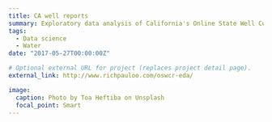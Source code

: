 ```yaml
---
title: CA well reports
summary: Exploratory data analysis of California's Online State Well Completion Report Database.
tags: 
  - Data science
  - Water
date: "2017-05-27T00:00:00Z"

# Optional external URL for project (replaces project detail page).
external_link: http://www.richpauloo.com/oswcr-eda/

image:
  caption: Photo by Toa Heftiba on Unsplash
  focal_point: Smart
---
```

